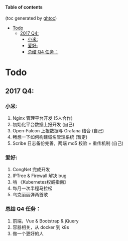#### Table of contents
(toc generated by [ghtoc](https://github.com/sk1418/ghtoc))
- [Todo](#Todo)
    - [2017 Q4:](#2017-Q4:)
        - [小米:](#小米:)
        - [爱好:](#爱好:)
        - [总结 Q4 任务：](#总结-Q4-任务：)
# Todo

## 2017 Q4:

### 小米:

1. Nginx 管理平台开发 (5人合作)
2. 初始化平台数据上报开发 (自己)
3. Open-Falcon 上报数据与 Grafana 结合 (自己)
4. 畅想一下如何构建域名管理系统 (暂定)
5. Scribe 日志备份完善，两端 md5 校验 + 重传机制 (自己)

### 爱好:  

1. CongNet 完成开发  
2. IPTree & Firewall 解决 bug  
3. 啃 《Kubernetes权威指南》  
4. 每月一次半程马拉松  
5. 乌克丽丽弹两首歌  

### 总结 Q4 任务：

1. 前端，Vue & Bootstrap & jQuery   
2. 容器相关，从 docker 到 k8s  
3. 做一个更好的人  









